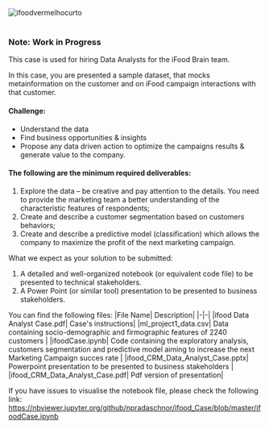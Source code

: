 <img src="https://i.ibb.co/8jcjF4W/ifoodvermelhocurto.png" alt="ifoodvermelhocurto" border="0">
<br>
<br>

### Note: Work in Progress

This case is used for hiring Data Analysts for the iFood Brain team.

In this case, you are presented a sample dataset, that mocks metainformation on the customer and on iFood campaign interactions with that customer.

#### Challenge: 
* Understand the data
* Find business opportunities & insights
* Propose any data driven action to optimize the campaigns results & generate value to the company.

#### The following are the minimum required deliverables:
1. Explore the data – be creative and pay attention to the details. You need to provide the marketing team a better understanding of the characteristic features of respondents;
2. Create and describe a customer segmentation based on customers behaviors;
3. Create and describe a predictive model (classification) which allows the company to maximize the profit of the next marketing campaign.

What we expect as your solution to be submitted:
1. A detailed and well-organized notebook (or equivalent code file) to be presented to technical
stakeholders.
2. A Power Point (or similar tool) presentation to be presented to business stakeholders.

You can find the following files:
|File Name| Description|
|-|-|
|ifood Data Analyst Case.pdf| Case's instructions|
|ml_project1_data.csv| Data containing socio-demographic and firmographic features of 2240 customers |
|ifoodCase.ipynb| Code containing the exploratory analysis, customers segmentation and predictive model aiming to increase the next Marketing Campaign succes rate |
|ifood_CRM_Data_Analyst_Case.pptx| Powerpoint presentation to be presented to business stakeholders |
|ifood_CRM_Data_Analyst_Case.pdf| Pdf version of presentation|

If you have issues to visualise the notebook file, please check the following link:
https://nbviewer.jupyter.org/github/npradaschnor/ifood_Case/blob/master/ifoodCase.ipynb
